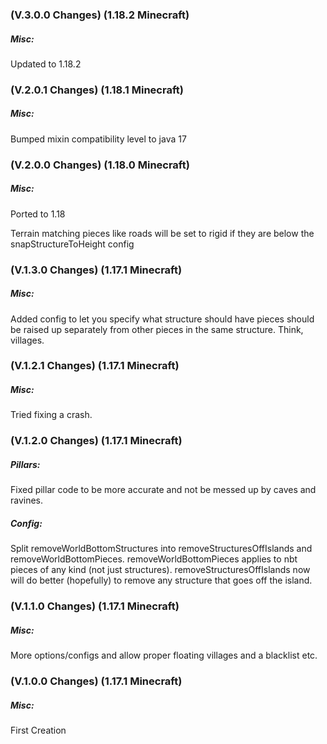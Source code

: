 ### **(V.3.0.0 Changes) (1.18.2 Minecraft)**

##### Misc:
Updated to 1.18.2


### **(V.2.0.1 Changes) (1.18.1 Minecraft)**

##### Misc:
Bumped mixin compatibility level to java 17


### **(V.2.0.0 Changes) (1.18.0 Minecraft)**

##### Misc:
Ported to 1.18

Terrain matching pieces like roads will be set to rigid if they are below the snapStructureToHeight config


### **(V.1.3.0 Changes) (1.17.1 Minecraft)**

##### Misc:
Added config to let you specify what structure should have pieces should be raised up separately from other pieces in the same structure.
  Think, villages.


### **(V.1.2.1 Changes) (1.17.1 Minecraft)**

##### Misc:
Tried fixing a crash.


### **(V.1.2.0 Changes) (1.17.1 Minecraft)**

##### Pillars:
Fixed pillar code to be more accurate and not be messed up by caves and ravines.

##### Config:
Split removeWorldBottomStructures into removeStructuresOffIslands and removeWorldBottomPieces.
 removeWorldBottomPieces applies to nbt pieces of any kind (not just structures).
 removeStructuresOffIslands now will do better (hopefully) to remove any structure that goes off the island.


### **(V.1.1.0 Changes) (1.17.1 Minecraft)**

##### Misc:
More options/configs and allow proper floating villages and a blacklist etc.


### **(V.1.0.0 Changes) (1.17.1 Minecraft)**

##### Misc:
First Creation